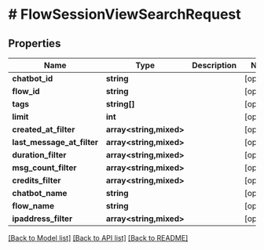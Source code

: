 # # FlowSessionViewSearchRequest

## Properties

Name | Type | Description | Notes
------------ | ------------- | ------------- | -------------
**chatbot_id** | **string** |  | [optional]
**flow_id** | **string** |  | [optional]
**tags** | **string[]** |  | [optional]
**limit** | **int** |  | [optional]
**created_at_filter** | **array<string,mixed>** |  | [optional]
**last_message_at_filter** | **array<string,mixed>** |  | [optional]
**duration_filter** | **array<string,mixed>** |  | [optional]
**msg_count_filter** | **array<string,mixed>** |  | [optional]
**credits_filter** | **array<string,mixed>** |  | [optional]
**chatbot_name** | **string** |  | [optional]
**flow_name** | **string** |  | [optional]
**ipaddress_filter** | **array<string,mixed>** |  | [optional]

[[Back to Model list]](../../README.md#models) [[Back to API list]](../../README.md#endpoints) [[Back to README]](../../README.md)
